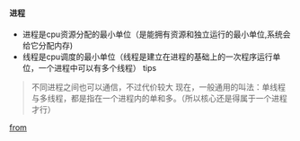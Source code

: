 #### 进程
* 进程是cpu资源分配的最小单位（是能拥有资源和独立运行的最小单位,系统会给它分配内存)
* 线程是cpu调度的最小单位（线程是建立在进程的基础上的一次程序运行单位，一个进程中可以有多个线程）
tips

> 不同进程之间也可以通信，不过代价较大
> 现在，一般通用的叫法：单线程与多线程，都是指在一个进程内的单和多。（所以核心还是得属于一个进程才行）

[from](https://segmentfault.com/a/1190000012925872#articleHeader5)